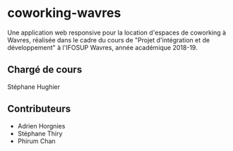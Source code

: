 # coworking-wavres
Une application web responsive pour la location d'espaces de coworking à Wavres, réalisée dans le cadre du cours de "Projet d'intégration et de développement" à l'IFOSUP Wavres, année académique 2018-19.

## Chargé de cours
Stéphane Hughier

## Contributeurs
- Adrien Horgnies
- Stéphane Thiry
- Phirum Chan